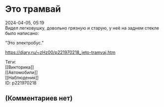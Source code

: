 Это трамвай
===========

  
2024-04-05, 05:19  
 Видел легковушку, довольно грязную и старую, у неё на заднем стекле было написано:   
   
 "Это электробус."   
  
<https://diary.ru/~zHz00/p221970218_jeto-tramvaj.htm>  
  
Теги:  
[[Викторика]]  
[[Автомобили]]  
[[Наблюдения]]  
ID: p221970218  


(Комментариев нет)
------------------